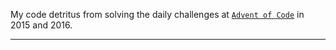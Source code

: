 My code detritus from solving the daily challenges at [`Advent of Code`][adventofcode] in 2015 and 2016.

-------------

[adventofcode]: http://adventofcode.com/ "Advent of Code"
